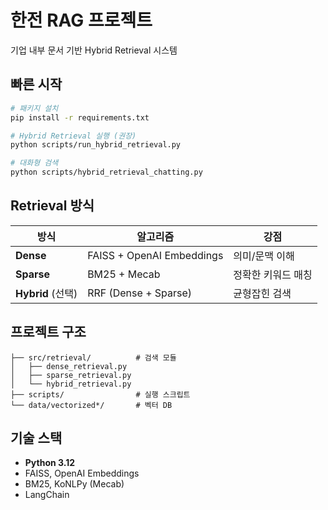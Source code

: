 # 한전 RAG 프로젝트

기업 내부 문서 기반 Hybrid Retrieval 시스템

## 빠른 시작

```bash
# 패키지 설치
pip install -r requirements.txt

# Hybrid Retrieval 실행 (권장)
python scripts/run_hybrid_retrieval.py

# 대화형 검색
python scripts/hybrid_retrieval_chatting.py
```

## Retrieval 방식

| 방식 | 알고리즘 | 강점 |
|------|----------|------|
| **Dense** | FAISS + OpenAI Embeddings | 의미/문맥 이해 |
| **Sparse** | BM25 + Mecab | 정확한 키워드 매칭 |
| **Hybrid** (선택) | RRF (Dense + Sparse) | 균형잡힌 검색 |

## 프로젝트 구조

```
├── src/retrieval/          # 검색 모듈
│   ├── dense_retrieval.py
│   ├── sparse_retrieval.py
│   └── hybrid_retrieval.py
├── scripts/                # 실행 스크립트
└── data/vectorized*/       # 벡터 DB
```

## 기술 스택

- **Python 3.12**
- FAISS, OpenAI Embeddings
- BM25, KoNLPy (Mecab)
- LangChain
